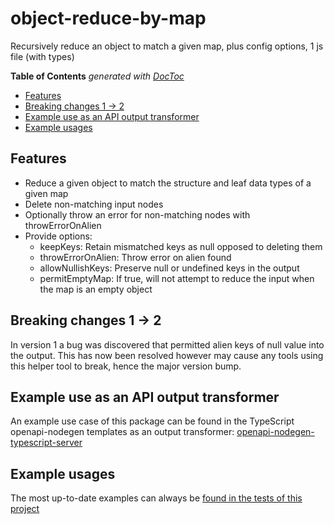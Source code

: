 # object-reduce-by-map
Recursively reduce an object to match a given map, plus config options, 1 js file (with types)

<!-- START doctoc generated TOC please keep comment here to allow auto update -->
<!-- DON'T EDIT THIS SECTION, INSTEAD RE-RUN doctoc TO UPDATE -->
**Table of Contents**  *generated with [DocToc](https://github.com/thlorenz/doctoc)*

- [Features](#features)
- [Breaking changes 1 -> 2](#breaking-changes-1---2)
- [Example use as an API output transformer](#example-use-as-an-api-output-transformer)
- [Example usages](#example-usages)

<!-- END doctoc generated TOC please keep comment here to allow auto update -->

## Features
 - Reduce a given object to match the structure and leaf data types of a given map
 - Delete non-matching input nodes
 - Optionally throw an error for non-matching nodes with throwErrorOnAlien
 - Provide options:
   -  keepKeys: Retain mismatched keys as null opposed to deleting them 
   -  throwErrorOnAlien: Throw error on alien found
   -  allowNullishKeys: Preserve null or undefined keys in the output
   -  permitEmptyMap: If true, will not attempt to reduce the input when the map is an empty object

## Breaking changes 1 -> 2
In version 1 a bug was discovered that permitted alien keys of null value into the output. This has now been resolved however may cause any tools using this helper tool to break, hence the major version bump.

## Example use as an API output transformer
An example use case of this package can be found in the TypeScript openapi-nodegen templates as an output transformer: [openapi-nodegen-typescript-server](https://github.com/acr-lfr/openapi-nodegen-typescript-server/blob/master/src/http/nodegen/routes/___op.ts.njk#L31)

## Example usages
The most up-to-date examples can always be [found in the tests of this project](https://github.com/j-d-carmichael/object-reduce-by-map/tree/master/__tests__)
